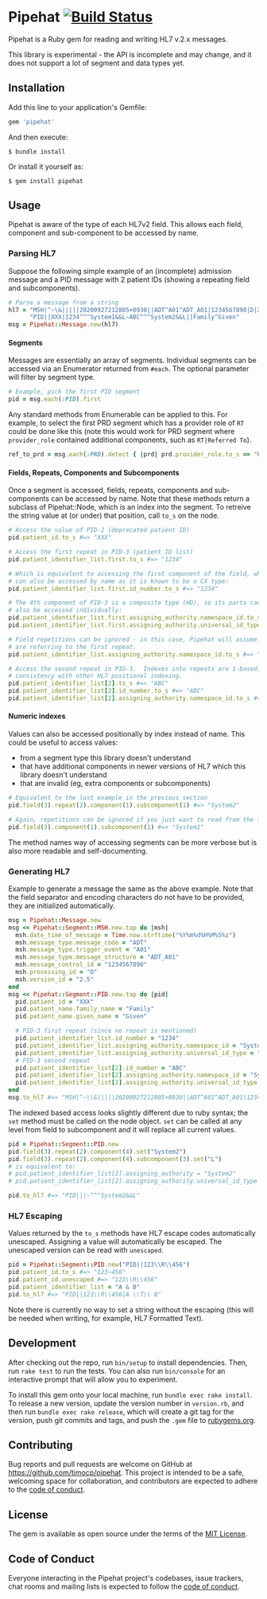 # Pipehat [![Build Status](https://travis-ci.org/timocp/pipehat.svg?branch=master)](https://travis-ci.org/timocp/pipehat)

Pipehat is a Ruby gem for reading and writing HL7 v.2.x messages.

This library is experimental - the API is incomplete and may change, and it does
not support a lot of segment and data types yet.

## Installation

Add this line to your application's Gemfile:

```ruby
gem 'pipehat'
```

And then execute:

    $ bundle install

Or install it yourself as:

    $ gem install pipehat

## Usage

Pipehat is aware of the type of each HL7v2 field.  This allows each field,
component and sub-component to be accessed by name.

### Parsing HL7

Suppose the following simple example of an (incomplete) admission message
and a PID message with 2 patient IDs (showing a repeating field and
subcomponents).

```ruby
# Parse a message from a string
hl7 = "MSH|^~\&|||||20200927212805+0930||ADT^A01^ADT_A01|1234567890|D|2.5\r" \
      "PID||XXX|1234^^^System1&&L~ABC^^^System2&&L||Family^Given"
msg = Pipehat::Message.new(hl7)
```

#### Segments

Messages are essentially an array of segments.  Individual segments can be
accessed via an Enumerator returned from `#each`.  The optional parameter will
filter by segment type.

```ruby
# Example, pick the first PID segment
pid = msg.each(:PID).first
```

Any standard methods from Enumerable can be applied to this.  For example,
to select the first PRD segment which has a provider role of `RT` could be done
like this (note this would work for PRD segment where `provider_role` contained
additional components, such as `RT|Referred To`).

```ruby
ref_to_prd = msg.each(:PRD).detect { |prd| prd.provider_role.to_s == "RT" }
```

#### Fields, Repeats, Components and Subcomponents

Once a segment is accessed, fields, repeats, components and sub-components
can be accessed by name.  Note that these methods return a subclass of
Pipehat::Node, which is an index into the segment.  To retreive the string
value at (or under) that position, call `to_s` on the node.

```ruby
# Access the value of PID-2 (deprecated patient ID)
pid.patient_id.to_s #=> "XXX"

# Access the first repeat in PID-3 (patient ID list)
pid.patient_identifier_list.first.to_s #=> "1234"

# Which is equivalent to accessing the first component of the field, which 
# can also be accessed by name as it is known to be a CX type:
pid.patient_identifier_list.first.id_number.to_s #=> "1234"

# The 4th component of PID-3 is a composite type (HD), so its parts can
# also be accessed individually:
pid.patient_identifier_list.first.assigning_authority.namespace_id.to_s #=> "System1"
pid.patient_identifier_list.first.assigning_authority.universal_id_type.to_s #=> "L"

# Field repetitions can be ignored - in this case, Pipehat will assume you
# are referring to the first repeat.
pid.patient_identifier_list.assigning_authority.namespace_id.to_s #=> "System1"

# Access the second repeat in PID-3.  Indexes into repeats are 1-based, for
# consistency with other HL7 positional indexing.
pid.patient_identifier_list[2].to_s #=> "ABC"
pid.patient_identifier_list[2].id_number.to_s #=> "ABC"
pid.patient_identifier_list[2].assigning_authority.namespace_id.to_s #=> "System2"
```

#### Numeric indexes

Values can also be accessed positionally by index instead of name.  This could
be useful to access values:

* from a segment type this library doesn't understand
* that have additional components in newer versions of HL7 which this library doesn't understand
* that are invalid (eg, extra components or subcomponents)

```ruby
# Equivalent to the last example in the previous section
pid.field(3).repeat(2).component(1).subcomponent(1) #=> "System2"

# Again, repetitions can be ignored if you just want to read from the first
pid.field(3).component(1).subcomponent(1) #=> "System1"
```

The method names way of accessing segments can be more verbose but is also
more readable and self-documenting.

### Generating HL7

Example to generate a message the same as the above example.  Note that the
field separator and encoding characters do not have to be provided, they are
initialized automatically.

```ruby
msg = Pipehat::Message.new
msg << Pipehat::Segment::MSH.new.tap do |msh|
  msh.date_time_of_message = Time.now.strftime("%Y%m%d%H%M%S%z")
  msh.message_type.message_code = "ADT"
  msh.message_type.trigger_event = "A01"
  msh.message_type.message_structure = "ADT_A01"
  msh.message_control_id = "1234567890"
  msh.processing_id = "D"
  msh.version_id = "2.5"
end
msg << Pipehat::Segment::PID.new.tap do |pid|
  pid.patient_id = "XXX"
  pid.patient_name.family_name = "Family"
  pid.patient_name.given_name = "Given"

  # PID-3 first repeat (since no repeat is mentioned)
  pid.patient_identifier_list.id_number = "1234"
  pid.patient_identifier_list.assigning_authority.namespace_id = "System1"
  pid.patient_identifier_list.assigning_authority.universal_id_type = "L"
  # PID-3 second repeat
  pid.patient_identifier_list[2].id_number = "ABC"
  pid.patient_identifier_list[2].assigning_authority.namespace_id = "System2"
  pid.patient_identifier_list[2].assigning_authority.universal_id_type = "L"
end
msg.to_hl7 #=> "MSH|^~\\&|||||20200927212805+0930||ADT^A01^ADT_A01|1234567890|D|2.5\r..."
```

The indexed based access looks slightly different due to ruby syntax; the `set`
method must be called on the node object.  `set` can be called at any level
from field to subcomponent and it will replace all current values.

```ruby
pid = Pipehat::Segment::PID.new
pid.field(3).repeat(2).component(4).set("System2")
pid.field(3).repeat(2).component(4).subcomponent(3).set("L")
# is equivalent to:
# pid.patient_identifier_list[2].assigning_authority = "System2"
# pid.patient_identifier_list[2].assigning_authority.universal_id_type = "L"

pid.to_hl7 #=> "PID|||~^^^System2&&L"
```

### HL7 Escaping

Values returned by the `to_s` methods have HL7 escape codes automatically 
unescaped.  Assigning a value will automatically be escaped.  The unescaped
version can be read with `unescaped`.

```ruby
pid = Pipehat::Segment::PID.new("PID||123\\R\\456")
pid.patient_id.to_s #=> "123~456"
pid.patient_id.unescaped #=> "123\\R\\456"
pid.patient_identifier_list = "A & B"
pid.to_hl7 #=> "PID||123\\R\\456|A \\T\\ B"
```

Note there is currently no way to set a string without the escaping (this will
be needed when writing, for example, HL7 Formatted Text).

## Development

After checking out the repo, run `bin/setup` to install dependencies. Then, run `rake test` to run the tests. You can also run `bin/console` for an interactive prompt that will allow you to experiment.

To install this gem onto your local machine, run `bundle exec rake install`. To release a new version, update the version number in `version.rb`, and then run `bundle exec rake release`, which will create a git tag for the version, push git commits and tags, and push the `.gem` file to [rubygems.org](https://rubygems.org).

## Contributing

Bug reports and pull requests are welcome on GitHub at https://github.com/timocp/pipehat. This project is intended to be a safe, welcoming space for collaboration, and contributors are expected to adhere to the [code of conduct](https://github.com/timocp/pipehat/blob/master/CODE_OF_CONDUCT.md).


## License

The gem is available as open source under the terms of the [MIT License](https://opensource.org/licenses/MIT).

## Code of Conduct

Everyone interacting in the Pipehat project's codebases, issue trackers, chat rooms and mailing lists is expected to follow the [code of conduct](https://github.com/timocp/pipehat/blob/master/CODE_OF_CONDUCT.md).
